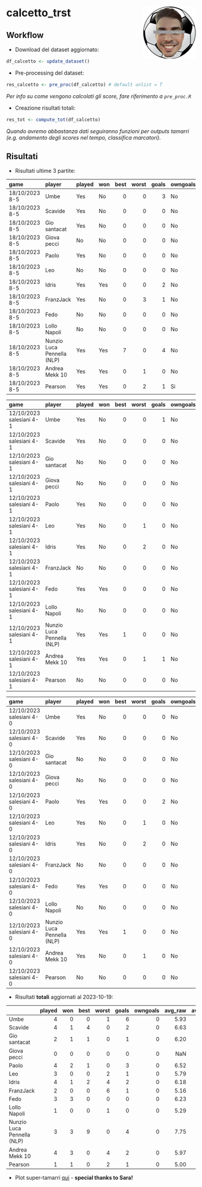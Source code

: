 
<!-- README.md is generated from README.Rmd. Please edit that file -->

# calcetto_trst <img src="logo.png" align="right" height="139" />

## Workflow

- Download del dataset aggiornato:

``` r
df_calcetto <- update_dataset()
```

- Pre-processing del dataset:

``` r
res_calcetto <- pre_proc(df_calcetto) # default unlist = T
```

*Per info su come vengono calcolati gli score, fare riferimento a
`pre_proc.R`*

- Creazione risultati totali:

``` r
res_tot <- compute_tot(df_calcetto)
```

*Quando avremo abbastanza dati seguiranno funzioni per outputs tamarri
(e.g. andamento degli scores nel tempo, classifica marcatori).*

## Risultati

- Risultati ultime 3 partite:

| game           | player                     | played | won | best | worst | goals | owngoals | raw_scores | scores |
|:---------------|:---------------------------|:-------|:----|-----:|------:|------:|:---------|-----------:|-------:|
| 18/10/2023 8-5 | Umbe                       | Yes    | No  |    0 |     0 |     3 | No       |       6.25 | 107.57 |
| 18/10/2023 8-5 | Scavide                    | Yes    | No  |    0 |     0 |     0 | No       |       5.88 |  90.72 |
| 18/10/2023 8-5 | Gio santacat               | Yes    | No  |    0 |     0 |     0 | No       |       6.12 |  94.14 |
| 18/10/2023 8-5 | Giova pecci                | No     | No  |    0 |     0 |     0 | No       |         NA |     NA |
| 18/10/2023 8-5 | Paolo                      | Yes    | No  |    0 |     0 |     0 | No       |       5.62 |  86.03 |
| 18/10/2023 8-5 | Leo                        | No     | No  |    0 |     0 |     0 | No       |         NA |     NA |
| 18/10/2023 8-5 | Idris                      | Yes    | Yes |    0 |     0 |     2 | No       |       6.62 | 115.72 |
| 18/10/2023 8-5 | FranzJack                  | Yes    | No  |    0 |     3 |     1 | No       |       5.75 |  85.62 |
| 18/10/2023 8-5 | Fedo                       | No     | No  |    0 |     0 |     0 | No       |         NA |     NA |
| 18/10/2023 8-5 | Lollo Napoli               | No     | No  |    0 |     0 |     0 | No       |         NA |     NA |
| 18/10/2023 8-5 | Nunzio Luca Pennella (NLP) | Yes    | Yes |    7 |     0 |     4 | No       |       8.75 | 179.61 |
| 18/10/2023 8-5 | Andrea Mekk 10             | Yes    | Yes |    0 |     1 |     0 | No       |       6.38 | 101.25 |
| 18/10/2023 8-5 | Pearson                    | Yes    | Yes |    0 |     2 |     1 | Si       |       5.00 |  81.64 |

| game                     | player                     | played | won | best | worst | goals | owngoals | raw_scores | scores |
|:-------------------------|:---------------------------|:-------|:----|-----:|------:|------:|:---------|-----------:|-------:|
| 12/10/2023 salesiani 4-1 | Umbe                       | Yes    | No  |    0 |     0 |     1 | No       |       6.17 | 108.33 |
| 12/10/2023 salesiani 4-1 | Scavide                    | Yes    | No  |    0 |     0 |     0 | No       |       6.17 |  99.47 |
| 12/10/2023 salesiani 4-1 | Gio santacat               | No     | No  |    0 |     0 |     0 | No       |         NA |     NA |
| 12/10/2023 salesiani 4-1 | Giova pecci                | No     | No  |    0 |     0 |     0 | No       |         NA |     NA |
| 12/10/2023 salesiani 4-1 | Paolo                      | Yes    | No  |    0 |     0 |     0 | No       |       6.50 | 103.91 |
| 12/10/2023 salesiani 4-1 | Leo                        | Yes    | No  |    0 |     1 |     0 | No       |       5.00 |  75.93 |
| 12/10/2023 salesiani 4-1 | Idris                      | Yes    | No  |    0 |     2 |     0 | No       |       5.29 |  77.80 |
| 12/10/2023 salesiani 4-1 | FranzJack                  | No     | No  |    0 |     0 |     0 | No       |         NA |     NA |
| 12/10/2023 salesiani 4-1 | Fedo                       | Yes    | Yes |    0 |     0 |     0 | No       |       6.29 | 107.60 |
| 12/10/2023 salesiani 4-1 | Lollo Napoli               | No     | No  |    0 |     0 |     0 | No       |         NA |     NA |
| 12/10/2023 salesiani 4-1 | Nunzio Luca Pennella (NLP) | Yes    | Yes |    1 |     0 |     0 | No       |       7.17 | 125.41 |
| 12/10/2023 salesiani 4-1 | Andrea Mekk 10             | Yes    | Yes |    0 |     1 |     1 | No       |       6.00 | 107.99 |
| 12/10/2023 salesiani 4-1 | Pearson                    | No     | No  |    0 |     0 |     0 | No       |         NA |     NA |

| game                     | player                     | played | won | best | worst | goals | owngoals | raw_scores | scores |
|:-------------------------|:---------------------------|:-------|:----|-----:|------:|------:|:---------|-----------:|-------:|
| 12/10/2023 salesiani 4-0 | Umbe                       | Yes    | No  |    0 |     0 |     0 | No       |       6.00 |  92.85 |
| 12/10/2023 salesiani 4-0 | Scavide                    | Yes    | No  |    0 |     0 |     0 | No       |       6.33 | 100.35 |
| 12/10/2023 salesiani 4-0 | Gio santacat               | No     | No  |    0 |     0 |     0 | No       |         NA |     NA |
| 12/10/2023 salesiani 4-0 | Giova pecci                | No     | No  |    0 |     0 |     0 | No       |         NA |     NA |
| 12/10/2023 salesiani 4-0 | Paolo                      | Yes    | Yes |    0 |     0 |     2 | No       |       6.67 | 137.92 |
| 12/10/2023 salesiani 4-0 | Leo                        | Yes    | No  |    0 |     1 |     0 | No       |       5.50 |  81.62 |
| 12/10/2023 salesiani 4-0 | Idris                      | Yes    | No  |    0 |     2 |     0 | No       |       5.43 |  78.63 |
| 12/10/2023 salesiani 4-0 | FranzJack                  | No     | No  |    0 |     0 |     0 | No       |         NA |     NA |
| 12/10/2023 salesiani 4-0 | Fedo                       | Yes    | Yes |    0 |     0 |     0 | No       |       6.29 | 107.11 |
| 12/10/2023 salesiani 4-0 | Lollo Napoli               | No     | No  |    0 |     0 |     0 | No       |         NA |     NA |
| 12/10/2023 salesiani 4-0 | Nunzio Luca Pennella (NLP) | Yes    | Yes |    1 |     0 |     0 | No       |       7.33 | 128.07 |
| 12/10/2023 salesiani 4-0 | Andrea Mekk 10             | Yes    | No  |    0 |     1 |     0 | No       |       5.50 |  82.84 |
| 12/10/2023 salesiani 4-0 | Pearson                    | No     | No  |    0 |     0 |     0 | No       |         NA |     NA |

- Risultati **totali** aggiornati al 2023-10-19:

|                            | played | won | best | worst | goals | owngoals | avg_raw | avg_scores |
|:---------------------------|-------:|----:|-----:|------:|------:|---------:|--------:|-----------:|
| Umbe                       |      4 |   0 |    0 |     1 |     6 |        0 |    5.93 |      99.84 |
| Scavide                    |      4 |   1 |    4 |     0 |     2 |        0 |    6.63 |     111.17 |
| Gio santacat               |      2 |   1 |    1 |     0 |     1 |        0 |    6.20 |     102.20 |
| Giova pecci                |      0 |   0 |    0 |     0 |     0 |        0 |     NaN |        NaN |
| Paolo                      |      4 |   2 |    1 |     0 |     3 |        0 |    6.52 |     112.88 |
| Leo                        |      3 |   0 |    0 |     2 |     1 |        0 |    5.79 |      90.27 |
| Idris                      |      4 |   1 |    2 |     4 |     2 |        0 |    6.18 |      98.51 |
| FranzJack                  |      2 |   0 |    0 |     6 |     1 |        0 |    5.16 |      74.11 |
| Fedo                       |      3 |   3 |    0 |     0 |     0 |        0 |    6.23 |     104.01 |
| Lollo Napoli               |      1 |   0 |    0 |     1 |     0 |        0 |    5.29 |      77.51 |
| Nunzio Luca Pennella (NLP) |      3 |   3 |    9 |     0 |     4 |        0 |    7.75 |     144.36 |
| Andrea Mekk 10             |      4 |   3 |    0 |     4 |     2 |        0 |    5.97 |      97.34 |
| Pearson                    |      1 |   1 |    0 |     2 |     1 |        0 |    5.00 |      81.64 |

- Plot super-tamarri
  [qui](https://sgeremia.shinyapps.io/calcetto_app/) - **special thanks
  to Sara!**
